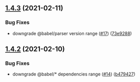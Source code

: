 ## [1.4.3](https://github.com/ChibiBlasphem/apollo-types-guard/compare/v1.4.2...v1.4.3) (2021-02-11)


### Bug Fixes

* downgrade @babel/parser version range ([#17](https://github.com/ChibiBlasphem/apollo-types-guard/issues/17)) ([73e9288](https://github.com/ChibiBlasphem/apollo-types-guard/commit/73e9288616f266888437129405c56755415776b9))

## [1.4.2](https://github.com/ChibiBlasphem/apollo-types-guard/compare/v1.4.1...v1.4.2) (2021-02-10)


### Bug Fixes

* downgrade @babel/* dependencies range ([#14](https://github.com/ChibiBlasphem/apollo-types-guard/issues/14)) ([b479427](https://github.com/ChibiBlasphem/apollo-types-guard/commit/b4794272052d0d4a6ecd0a3278405cea5ba31664))
